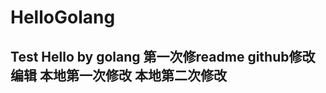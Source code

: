 # HelloGolang
Test Hello by golang
第一次修readme
github修改编辑
本地第一次修改
本地第二次修改
-------------------------------
